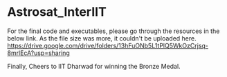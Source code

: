 # Astrosat_InterIIT

For the final code and executables, please go through the resources in the below link. As the file size was more, it couldn't be uploaded here.
https://drive.google.com/drive/folders/13hFuONb5L1tPlQ5WkOzCrjsq-8mrlEcA?usp=sharing

Finally, Cheers to IIT Dharwad for winning the Bronze Medal.
